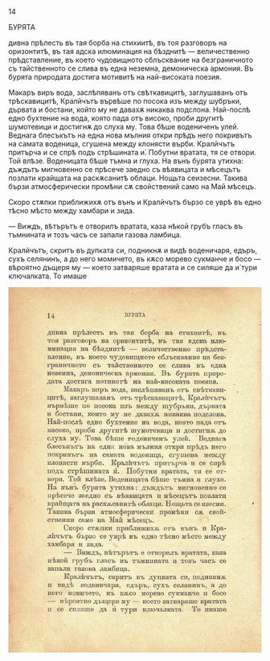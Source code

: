 ﻿14

БУРЯТА

дивна прѣлесть въ тая борба на стихиитѣ, въ тоя разговоръ на оризонтитѣ, въ тая адска илюминация на бѣзднитѣ — величественно прѣдставление, въ което чудовищното сблъсквание на безграничното съ тайственното се слива въ една неземна, демоническа армония. Въ бурята природата достига мотивитѣ на най-високата поезия.

Макаръ виръ вода, заслѣпяванъ отъ свѣткавицитѣ, заглушаванъ отъ трѣскавицитѣ, Кралйчътъ вървѣше по посока изъ между шубръки, дървата и бостани, който му не давахѫ никаква подслона. Най-послѣ едно бухтение на вода, която пада отъ високо, проби другитѣ шумотевици и достигнѫ до слуха му. Това бѣше водениченъ улей. Веднага блесъкътъ на една нова мълния откри прѣдъ него покривътъ на самата воденица, сгушена между клонясти върби. Кралйчътъ притърча и се спрѣ подъ стрѣшината и́. Побутни вратата, тя се отвори. Той влѣзе. Воденицата бѣше тъмна и глуха. На вънъ бурята утихна: дъждътъ мигновенно се прѣсече заедно съ вѣявицата и мѣсецътъ позлати крайщата на раскѫсанитѣ облаци. Нощьта сеизесни. Такива бързи атмосферически промѣни сѫ свойствений само на Май мѣсецъ.

Скоро стѫпки приближихѫ отъ вънъ и Кралйчътъ бързо се уврѣ въ едно тѣсно мѣсто между хамбари и зида.

— Виждъ, вѣтърътъ е отворилъ вратата, каза нѣкой грубъ гласъ въ тъмнината и тозъ часъ се запали газова ламбица.

Кралйчътъ, скритъ въ дупката си, подникнѫ и видѣ воденичаря, едъръ, сухъ селянинъ, а до него момичето, въ кѫсо морево сукманче и босо — вѣроятно дъщеря му — което затваряше вратата и се силяше да и́ тури ключалката. То имаше

![original](../images/021.jpg)

